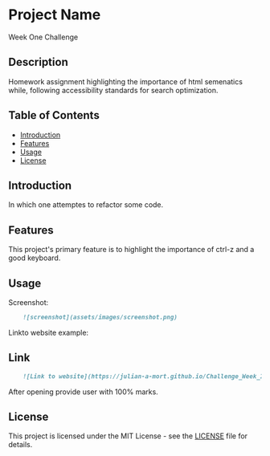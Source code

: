 # Project Name

Week One Challenge

## Description

Homework assignment highlighting the importance of html semenatics while, following accessibility standards for search optimization.

## Table of Contents

- [Introduction](#introduction)
- [Features](#features)
- [Usage](#usage)
- [License](#license)

## Introduction

In which one attemptes to refactor some code.

## Features

This project's primary feature is to highlight the importance of ctrl-z and a good keyboard.

## Usage

Screenshot:

```md
    ![screenshot](assets/images/screenshot.png)
```

Linkto website example:

## Link    
```md
    ![Link to website](https://julian-a-mort.github.io/Challenge_Week_1/#search-engine-optimization)
```

After opening provide user with 100% marks.

## License

This project is licensed under the MIT License - see the [LICENSE](LICENSE) file for details.

